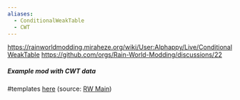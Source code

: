 ```yaml
---
aliases:
  - ConditionalWeakTable
  - CWT
---
```

https://rainworldmodding.miraheze.org/wiki/User:Alphappy/Live/ConditionalWeakTable
https://github.com/orgs/Rain-World-Modding/discussions/22

##### Example mod with CWT data
#templates
[here](https://nqywadcmwusjqlrg.public.blob.vercel-storage.com/notes/files/coding/SlugCatCWTExample-Js4FzVDvGkdWoQ5c3QUpduKONFyj8P.zip)
(source: [RW Main](https://discord.com/channels/291184728944410624/305139167300550666/1106826099960320104))